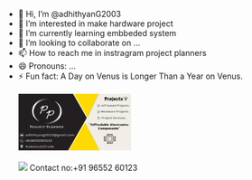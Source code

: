 - 👋 Hi, I’m @adhithyanG2003
- 👀 I’m interested in make hardware project
- 🌱 I’m currently learning embbeded system
- 💞️ I’m looking to collaborate on ...
- 📫 How to reach me in instragram project planners
- 😄 Pronouns: ...
- ⚡ Fun fact: A Day on Venus is Longer Than a Year on Venus.
  <br>
  <br>
  <img height="100" width="200" src="https://github.com/adhithyanG2003/web-for-app/blob/a2698da81736f6268217212bfb3a7d1b1d285f9d/project%20planner.jpg">
  <br>
  <br>
  <img width="3%" src="https://img.icons8.com/?size=100&id=12921&format=png&color=000000">  Contact no:+91 96552 60123

<!---
adhithyanG2003/adhithyanG2003 is a ✨ special ✨ repository because its `README.md` (this file) appears on your GitHub profile.
You can click the Preview link to take a look at your changes.
--->
